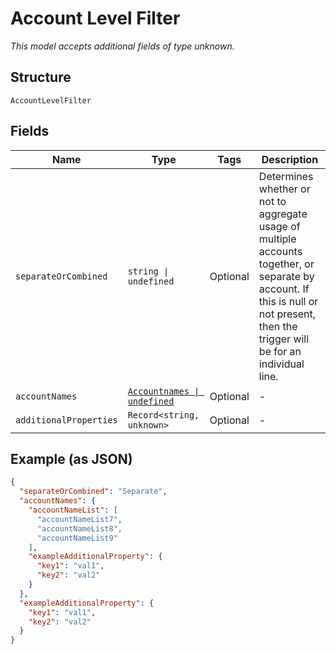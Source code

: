 
# Account Level Filter

*This model accepts additional fields of type unknown.*

## Structure

`AccountLevelFilter`

## Fields

| Name | Type | Tags | Description |
|  --- | --- | --- | --- |
| `separateOrCombined` | `string \| undefined` | Optional | Determines whether or not to aggregate usage of multiple accounts together, or separate by account. If this is null or not present, then the trigger will be for an individual line. |
| `accountNames` | [`Accountnames \| undefined`](../../doc/models/accountnames.md) | Optional | - |
| `additionalProperties` | `Record<string, unknown>` | Optional | - |

## Example (as JSON)

```json
{
  "separateOrCombined": "Separate",
  "accountNames": {
    "accountNameList": [
      "accountNameList7",
      "accountNameList8",
      "accountNameList9"
    ],
    "exampleAdditionalProperty": {
      "key1": "val1",
      "key2": "val2"
    }
  },
  "exampleAdditionalProperty": {
    "key1": "val1",
    "key2": "val2"
  }
}
```

